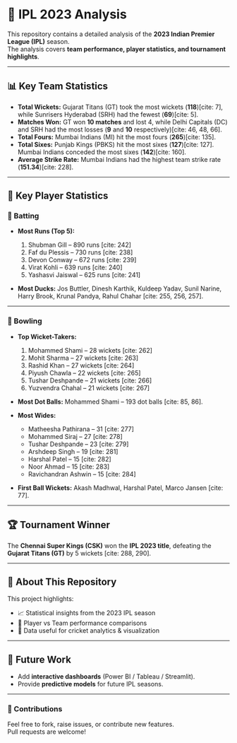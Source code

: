 # 🏏 IPL 2023 Analysis

This repository contains a detailed analysis of the **2023 Indian Premier League (IPL)** season.  
The analysis covers **team performance, player statistics, and tournament highlights**.

---

## 📊 Key Team Statistics

- **Total Wickets:** Gujarat Titans (GT) took the most wickets (**118**)[cite: 7], while Sunrisers Hyderabad (SRH) had the fewest (**69**)[cite: 5].
- **Matches Won:** GT won **10 matches** and lost 4, while Delhi Capitals (DC) and SRH had the most losses (**9** and **10** respectively)[cite: 46, 48, 66].
- **Total Fours:** Mumbai Indians (MI) hit the most fours (**265**)[cite: 135].
- **Total Sixes:** Punjab Kings (PBKS) hit the most sixes (**127**)[cite: 127].  
  Mumbai Indians conceded the most sixes (**142**)[cite: 160].
- **Average Strike Rate:** Mumbai Indians had the highest team strike rate (**151.34**)[cite: 228].

---

## 🏏 Key Player Statistics

### 🔹 Batting

- **Most Runs (Top 5):**
  1. Shubman Gill – 890 runs [cite: 242]  
  2. Faf du Plessis – 730 runs [cite: 238]  
  3. Devon Conway – 672 runs [cite: 239]  
  4. Virat Kohli – 639 runs [cite: 240]  
  5. Yashasvi Jaiswal – 625 runs [cite: 241]  

- **Most Ducks:** Jos Buttler, Dinesh Karthik, Kuldeep Yadav, Sunil Narine, Harry Brook, Krunal Pandya, Rahul Chahar [cite: 255, 256, 257].

---

### 🔹 Bowling

- **Top Wicket-Takers:**
  1. Mohammed Shami – 28 wickets [cite: 262]  
  2. Mohit Sharma – 27 wickets [cite: 263]  
  3. Rashid Khan – 27 wickets [cite: 264]  
  4. Piyush Chawla – 22 wickets [cite: 265]  
  5. Tushar Deshpande – 21 wickets [cite: 266]  
  6. Yuzvendra Chahal – 21 wickets [cite: 267]  

- **Most Dot Balls:** Mohammed Shami – 193 dot balls [cite: 85, 86].  
- **Most Wides:**
  - Matheesha Pathirana – 31 [cite: 277]  
  - Mohammed Siraj – 27 [cite: 278]  
  - Tushar Deshpande – 23 [cite: 279]  
  - Arshdeep Singh – 19 [cite: 281]  
  - Harshal Patel – 15 [cite: 282]  
  - Noor Ahmad – 15 [cite: 283]  
  - Ravichandran Ashwin – 15 [cite: 284]  

- **First Ball Wickets:** Akash Madhwal, Harshal Patel, Marco Jansen [cite: 77].

---

## 🏆 Tournament Winner

The **Chennai Super Kings (CSK)** won the **IPL 2023 title**, defeating the **Gujarat Titans (GT)** by 5 wickets [cite: 288, 290].

---

## 📌 About This Repository

This project highlights:
- 📈 Statistical insights from the 2023 IPL season  
- 🏏 Player vs Team performance comparisons  
- 🎯 Data useful for cricket analytics & visualization  

---

## 🚀 Future Work
- Add **interactive dashboards** (Power BI / Tableau / Streamlit).  
- Provide **predictive models** for future IPL seasons.  

---

### 📢 Contributions
Feel free to fork, raise issues, or contribute new features.  
Pull requests are welcome!

